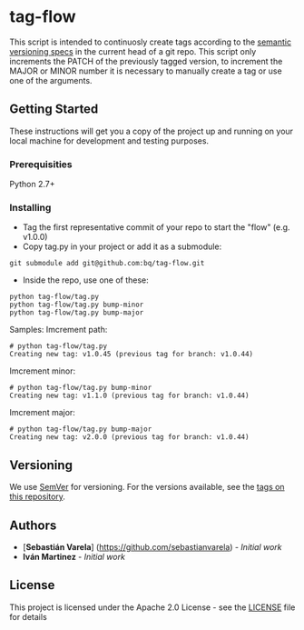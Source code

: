 # tag-flow

This script is intended to continuosly create tags according to the [semantic versioning specs](http://semver.org/) in the current head of a git repo. This script only increments the PATCH of the previously tagged version, to increment the MAJOR or MINOR number it is necessary to manually create a tag or use one of the arguments.

## Getting Started

These instructions will get you a copy of the project up and running on your local machine for development and testing purposes. 

### Prerequisities

Python 2.7+

### Installing

- Tag the first representative commit of your repo to start the "flow" (e.g. v1.0.0)
- Copy tag.py in your project or add it as a submodule:
```
git submodule add git@github.com:bq/tag-flow.git
```
- Inside the repo, use one of these:
```
python tag-flow/tag.py
python tag-flow/tag.py bump-minor
python tag-flow/tag.py bump-major
```

Samples:
Imcrement path:
```
# python tag-flow/tag.py
Creating new tag: v1.0.45 (previous tag for branch: v1.0.44)
```
Imcrement minor:
```
# python tag-flow/tag.py bump-minor
Creating new tag: v1.1.0 (previous tag for branch: v1.0.44)
```
Imcrement major:
```
# python tag-flow/tag.py bump-major
Creating new tag: v2.0.0 (previous tag for branch: v1.0.44)
```

## Versioning

We use [SemVer](http://semver.org/) for versioning. For the versions available, see the [tags on this repository](https://github.com/bq/tag-flow/tags). 

## Authors

* [**Sebastián Varela**] (https://github.com/sebastianvarela) - *Initial work* 
* **Iván Martinez** - *Initial work*

## License

This project is licensed under the Apache 2.0 License - see the [LICENSE](LICENSE) file for details

